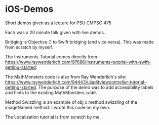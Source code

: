 # iOS-Demos
Short demos given as a lecture for PSU CMPSC 475 

Each was a 20 minute talk given with live demos. 

Bridging is Objective C to Swift bridging (and vice versa). This was made from scratch by myself.

The Instruments-Tutorial comes directly from https://www.raywenderlich.com/97886/instruments-tutorial-with-swift-getting-started.

The MathMonsters code is also from Ray Wenderlich's site: https://www.raywenderlich.com/94443/uisplitviewcontroller-tutorial-getting-started.
The purpose of the demo was to add accessibility labels and hints to the existing MathMonsters code.

Method Swizzling is an example of obj c method swizzling of the imageNamed method. I wrote this code on my own.

The Localization tutorial is from scratch by me.
